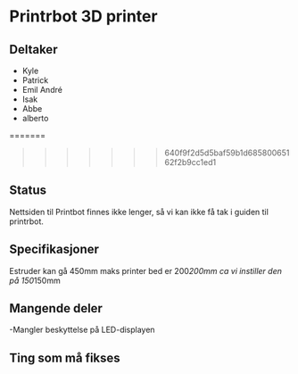 
# Printrbot 3D printer

## Deltaker
- Kyle
- Patrick
- Emil André
- Isak
- Abbe
- alberto


=======

>>>>>>> 640f9f2d5d5baf59b1d68580065162f2b9cc1ed1
## Status
Nettsiden til Printbot finnes ikke lenger, så vi kan ikke få tak i guiden til printrbot.

## Specifikasjoner
Estruder kan gå 450mm maks
printer bed er 200*200mm ca
vi instiller den på 150*150mm



## Mangende deler
-Mangler beskyttelse på LED-displayen

## Ting som må fikses

